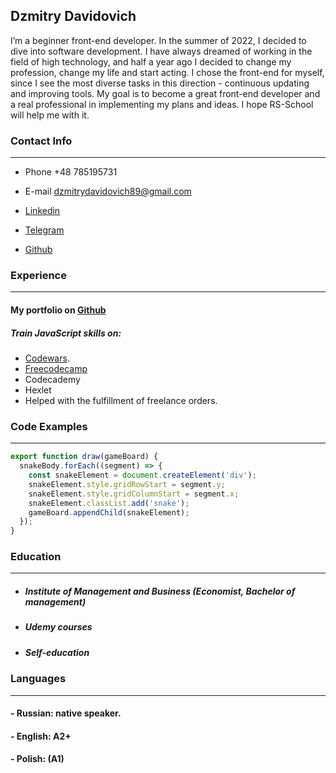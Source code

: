 ## Dzmitry Davidovich

I’m a beginner front-end developer. In the summer of 2022, I decided to dive into software development. I have always dreamed of working in the field of high technology, and half a year ago I decided to change my profession, change my life and start acting. I chose the front-end for myself, since I see the most diverse tasks in this direction - continuous updating and improving tools. My goal is to become a great front-end developer and a real professional in implementing my plans and ideas. I hope RS-School will help me with it.



### Contact Info

---

- Phone +48 785195731

- E-mail dzmitrydavidovich89@gmail.com

- <a  href="https://www.linkedin.com/in/dzmitrydavidovich/">Linkedin</a>

- <a  href="https://t.me/dzimdev">Telegram</a>

- <a  href="https://github.com/DzmitryDavid/DzmitryDavid">Github</a>



### Experience

---

<h4>My portfolio on <a  href="https://dzmitrydavid.github.io/#/projects">Github</a></h4>

<h5> Train JavaScript skills on: </h5>

<ul>
  <li><a  href="https://www.codewars.com/users/awesomecoding42@gmail.com">Codewars</a>.</li>
    <li><a  href="https://www.freecodecamp.org/Dzmitr">Freecodecamp</a></li>
  <li>Codecademy</li>
  <li>Hexlet</li>
  <li>Helped with the fulfillment of freelance orders.</li>
</ul>



### Code Examples

---

```javascript
export function draw(gameBoard) {
  snakeBody.forEach((segment) => {
    const snakeElement = document.createElement('div');
    snakeElement.style.gridRowStart = segment.y;
    snakeElement.style.gridColumnStart = segment.x;
    snakeElement.classList.add('snake');
    gameBoard.appendChild(snakeElement);
  });
}
```



### Education

---

- ##### Institute of Management and Business (Economist, Bachelor of management)

- ##### Udemy courses

- ##### Self-education



### Languages

---

#### - Russian: native speaker.

#### - English: A2+

#### - Polish: (A1)